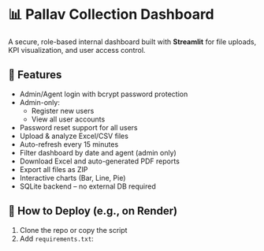 # 📊 Pallav Collection Dashboard

A secure, role-based internal dashboard built with **Streamlit** for file uploads, KPI visualization, and user access control.

## 🔐 Features

- Admin/Agent login with bcrypt password protection
- Admin-only:
  - Register new users
  - View all user accounts
- Password reset support for all users
- Upload & analyze Excel/CSV files
- Auto-refresh every 15 minutes
- Filter dashboard by date and agent (admin only)
- Download Excel and auto-generated PDF reports
- Export all files as ZIP
- Interactive charts (Bar, Line, Pie)
- SQLite backend – no external DB required

## 🚀 How to Deploy (e.g., on Render)

1. Clone the repo or copy the script
2. Add `requirements.txt`:

